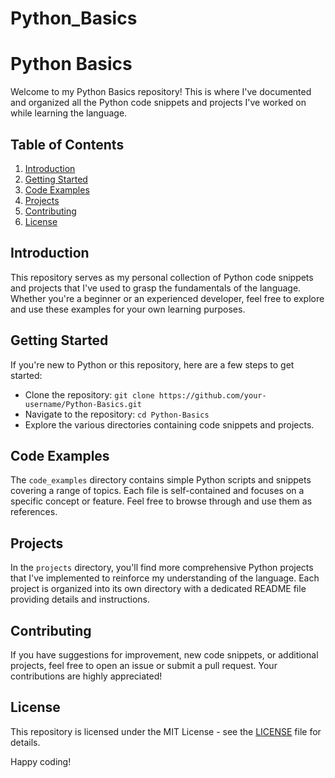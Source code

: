 # Python_Basics
# Python Basics

Welcome to my Python Basics repository! This is where I've documented and organized all the Python code snippets and projects I've worked on while learning the language.

## Table of Contents

1. [Introduction](#introduction)
2. [Getting Started](#getting-started)
3. [Code Examples](#code-examples)
4. [Projects](#projects)
5. [Contributing](#contributing)
6. [License](#license)

## Introduction

This repository serves as my personal collection of Python code snippets and projects that I've used to grasp the fundamentals of the language. Whether you're a beginner or an experienced developer, feel free to explore and use these examples for your own learning purposes.

## Getting Started

If you're new to Python or this repository, here are a few steps to get started:

- Clone the repository: `git clone https://github.com/your-username/Python-Basics.git`
- Navigate to the repository: `cd Python-Basics`
- Explore the various directories containing code snippets and projects.

## Code Examples

The `code_examples` directory contains simple Python scripts and snippets covering a range of topics. Each file is self-contained and focuses on a specific concept or feature. Feel free to browse through and use them as references.

## Projects

In the `projects` directory, you'll find more comprehensive Python projects that I've implemented to reinforce my understanding of the language. Each project is organized into its own directory with a dedicated README file providing details and instructions.

## Contributing

If you have suggestions for improvement, new code snippets, or additional projects, feel free to open an issue or submit a pull request. Your contributions are highly appreciated!

## License

This repository is licensed under the MIT License - see the [LICENSE](LICENSE) file for details.

Happy coding!
